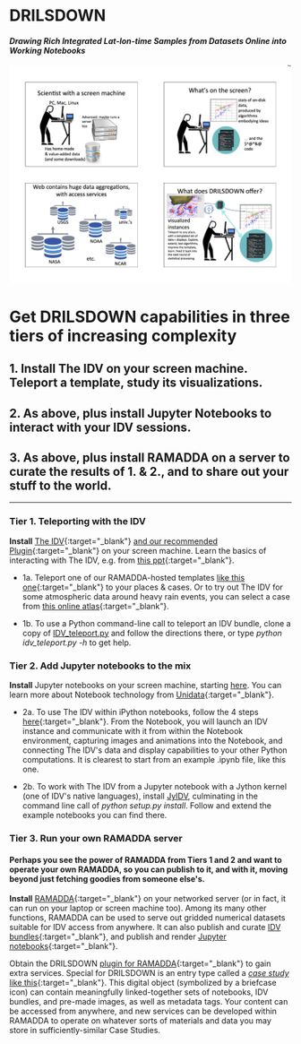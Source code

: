# DRILSDOWN
#### _Drawing Rich Integrated Lat-lon-time Samples from Datasets Online into Working Notebooks_

![4 panels Explaining DRILSDOWN concept](https://raw.githubusercontent.com/brianmapes/EarthCube-DRILSDOWN/master/DRILSDOWN.strategy.2017-06-01.why.jpg)

# Get DRILSDOWN capabilities in **three tiers** of increasing complexity 

## 1. Install The IDV on your screen machine. Teleport a template, study its visualizations.
## 2. As above, plus install Jupyter Notebooks to interact with your IDV sessions. 
## 3. As above, plus install RAMADDA on a server to curate the results of 1. & 2., and to share out your stuff to the world.

----------------

### Tier 1. Teleporting with the IDV
**Install** [The IDV](http://www.unidata.ucar.edu/downloads/idv/nightly/index.jsp){:target="_blank"} [and our recommended Plugin](https://www.rsmas.miami.edu/users/bmapes/MapesIDVcollection.html){:target="_blank"} on your screen machine. Learn the basics of interacting with The IDV, e.g. from [this ppt](http://weather.rsmas.miami.edu/repository/entry/get/IDV_intro_LMTmanual.pptx?entryid=dd95b65c-09a5-43a5-9f44-da5243e302f4){:target="_blank"}. 

- 1a. Teleport one of our RAMADDA-hosted templates [like this one](http://weather.rsmas.miami.edu/repository/entry/show/Reanalyses-satellite_forWikipedia.isl/RSMAS-UM+Repository+for+atm-ocean+data+and+its+science/The+Mapes+IDV+collection/IDV+Bundles/Case+study+templates/Reanalyses-satellite_forWikipedia?entryid=ec12b8ce-3ea2-4de9-a833-3f4f13aca23b&output=idv.islform){:target="_blank"} to your places & cases. Or to try out The IDV for some atmospheric data around heavy rain events, you can select a case from [this online atlas](http://www.rsmas.miami.edu/users/bmapes/HeavyRains_clickmaps/index.html){:target="_blank"}. 

- 1b. To use a Python command-line call to teleport an IDV bundle, clone a copy of [IDV_teleport.py](https://github.com/suvarchal/IDV_teleport) and follow the directions there, or type _python idv_teleport.py -h_ to get help.  

### Tier 2. Add Jupyter notebooks to the mix
**Install** Jupyter notebooks on your screen machine, starting [here](https://jupyter-notebook-beginner-guide.readthedocs.io/en/latest/). You can learn more about Notebook technology from [Unidata](https://github.com/Unidata/unidata-python-workshop/blob/master/presentations/jupyter_notebook_2016.pdf){:target="_blank"}. 

- 2a. To use The IDV within iPython notebooks, follow the 4 steps [here](https://github.com/Unidata/ipython-IDV/blob/master/README.md#ipython-idv){:target="_blank"}. From the Notebook, you will launch an IDV instance and communicate with it from within the Notebook environment, capturing images and animations into the Notebook, and connecting The IDV's data and display capabilities to your other Python computations. It is clearest to start from an example .ipynb file, like this one.  

- 2b. To work with The IDV from a Jupyter notebook with a Jython kernel (one of IDV's native languages), install [JyIDV](https://github.com/suvarchal/JyIDV), culminating in the command line call of _python setup.py install_. Follow and extend the example notebooks you can find there. 


### Tier 3. Run your own RAMADDA server
#### Perhaps you see the power of RAMADDA from Tiers 1 and 2 and want to operate your own RAMADDA, so you can publish to it, and with it, moving beyond just fetching goodies from someone else's. 

**Install** [RAMADDA](http://geodesystems.com/repository/entry/show?entryid=2e485e95-eb29-44fc-8987-76e6ac74365a){:target="_blank"} on your networked server (or in fact, it can run on your laptop or screen machine too). Among its many other functions, RAMADDA can be used to serve out gridded numerical datasets suitable for IDV access from anywhere. It can also publish and curate [IDV bundles](http://weather.rsmas.miami.edu/repository/entry/show?entryid=115a4ff0-10de-4fba-86d7-66cd42d6d8de){:target="_blank"}, and publish and render [Jupyter notebooks](http://dataloggia.com/repository/entry/show?entryid=3552f8c0-a3af-4531-9339-9d420a437835){:target="_blank"}.

Obtain the DRILSDOWN [plugin for RAMADDA](https://github.com/Unidata/ipython-IDV/blob/master/README.md#setting-up-your-own-ramadda-to-handle-drilsdown-case-study-objects){:target="_blank"} to gain extra services. Special for DRILSDOWN is an entry type called a [_case study_ like this](http://geodesystems.com/repository/entry/show?entryid=12704a38-9a06-4989-aac4-dafbbe13a675){:target="_blank"}. This digital object (symbolized by a briefcase icon) can contain meaningfully linked-together sets of notebooks, IDV bundles, and pre-made images, as well as metadata tags. Your content can be accessed from anywhere, and new services can be developed within RAMADDA to operate on whatever sorts of materials and data you may store in sufficiently-similar Case Studies. 
